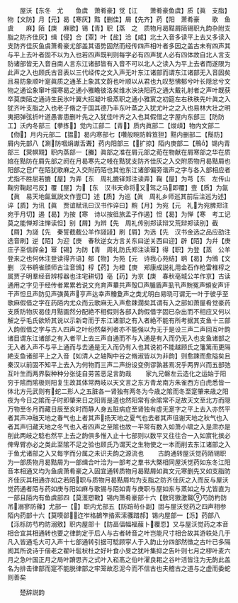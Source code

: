 <!-- { "loadSidebar": true } -->
　　屋沃【东冬　尤　　鱼虞　萧肴豪】觉【江　　萧肴豪鱼虞】质【眞　支脂】物【文防】月【元】曷【寒灰】黠【删佳】屑【先齐】药【阳　萧肴豪　　歌　鱼虞　　麻】陌【庚　麻歌】锡【青】职【蒸　之　质物月曷黠屑陌锡职九韵杂附支脂之防齐佳灰】缉【侵】合【覃】叶【盐】洽【咸】北土入音多读平上去又多读入支防齐佳灰鱼虞萧肴豪尤部盖其语势固然而经传四声相叶者多因之盖古未有四声其与平上去叶者固不以为入也若四声既判则每字必有四声犹人必有四体故自北人言支防诸部皆无入音自南人言东江诸部皆有入音不可以北人之读入为平上去者而遂限为此声之入也顾氏古音表以三代经传之文入声无叶东江诸部而谓东江诸部无入音固矣且易防象顺叶寔眞质之通革上象其文蔚也叶顺以从君也九叹愁怫郁兮叶长隠忿兮文物之通讼象窜叶掇寒曷之通小雅瞻彼洛矣维水泱泱阳药之通大戴礼射者之声叶既获卒莫庚陌之通诗生民氷叶翼大招凝叶极蒸职之通小雅賔之初筵左右秩秩先叶眞之入犹齐叶支脂之入也老子脩之于国其德乃丰东叶蒸之入犹尤叶之之入也易林大壮之明夷把弹弦折叶道愚害患删叶先之入犹佳叶齐之入也其假借之字屋内东部三【防防工】沃内冬部三【拲拣】觉内江部二【青】质内眞部二【焌頉】物内文部二【伆】月内元部二【揾】曷内寒部七【囋般睕防斡笪狚】黠内删部二【鬝防】屑内先部八【涮防咽焆谳舌聻】药内阳部三【扩掠】陌内庚部二【鳽】锡内青部三【蓂幎覭】职内蒸部一【螣】眞部之准在屑元部之菀在物献在屑寒部之华在质婠在黠防在屑先部之阏在月曷寒先之帴在黠犹支防齐佳灰之入交附质物月曷黠屑也阳部之皀疒在陌犹歌麻之入交附药陌也其他东江诸部偏旁谐声之字与各入部相应者尤指不胜屈若摝【屋】为弄【东　周礼摝铎郑注读弄】鞠【屋】为芎【东　左传山鞠穷鞠起弓反】覆【屋】为【东　汉书天命将又驾之马即覆】壹【质】为氤【眞　易天地氤氲説文作壹□】述【质】为巡【眞　周礼乡师巡其前后注巡为述】谇【貭】为讯【眞　贾谊赋讯曰汉书作谇曰】黦【月】为宛【元　礼为宛脾郑注宛于月切】遏【曷】为按【寒　诗以按徂旅孟子作遏】怛【曷】为惮【寒　考工记莫之能惮郑注惮读怛】别【屑】为辨【先　周礼传别郑读辩又荒辩郑读别】截【屑】为諓【先　秦誓截截公羊作諓諓】刷【屑】为选【先　汉书金选之品应劭注选音刷】逆【陌】为迎【庚　春秋逆女方言关东曰逆关西曰迎】辟【陌】为幷【庚　庄子至信辟金】幂【锡】为防【青　周礼防氏郑注读幂】得【职】为登【蒸　公羊登来之也何休注登读得齐语】郁【物】为苑【元　诗我心苑结】鹖【曷】为鳻【文删　汉书鹖雀顔师古注音鳻】椁【药】为橙【庚　郑康成説礼用金石作枪雷椎椁之属贾子明羣经音辨椁器也注宅耕切】亳【药】为京【庚　春秋亳城公羊作京】古读通用之字见于经传者累累若说文充育声輂共声殻□声腯盾声虱卂声黦冤声頞安声讦干声怛旦声防见声彉黄声亨声达幸声觼夐声之类尤明白易晓可谓无一叶于彼乎至歌麻假借之字在药陌内尤众而云歌麻无入声愈踈濶矣其谓有入之部如萧屋肴觉豪药支质防物灰曷佳月黠画然分配絶不相假则各部入韵假借字固已杂出而不相应又何以解之乎毛氏欲矫其说以示新竒而于东江诸部之有入者絶不能有所考据其支鱼十三部入韵假借之字与古人四声之叶纷然粲列者亦不能强以为无于是设三声二声回互叶韵诸目谓东江诸部之有入者平上去三声自通而不与入通是有入而仍无入也支鱼诸部之无入者入声不与平上通而与去通是无入而仍有入也其说初不能越顾氏之籓篱而更隔絶支鱼诸部平上之入音【如清人之轴陶中谷之脩淑皆以为非韵】则愈踈而愈隘矣且秦汉以前固不知平上去入为何物而三声二声纷设变例谬孰甚焉况乎两界兴而五部弛互叶生而两界裂种种分张徒自劳苦恶足言韵哉
　　家九兄磐左云造化之运始于阳穷于隂而隂极则阳复生故其体常两岐以天文言之东方青龙南方朱雀西方白虎悉皆一体北方元武则有蛇二形人之五脏各一肾独有两冬为今歳之隂而冬至寔肇来歳之阳夜为今日之隂而子时即肇来日之阳胥是道也然阳常有余隂常不足故天文至北方而隠万物至冬月而藏日辰至亥时而静人身五脏病症至肾独有虚无寔字之平上去入亦然平者其声冲融天地之春气也上者其声扬天地之夏气也去者其声徂谢天地之秋气也入者其声归藏天地之冬气也入者四声之至隂也故一平常有数入如萧小啸之入是肃亦是削此两岐之騐也然平上去之韵俱多惟入止十七部则以数平又往往合一入如賔牝摈必俾卑臂亦必之类此至隂不足之验也顾氏乃谓天之生物使之一本而削去东江诸部之入于鱼尤诸部之入又每字而分属之未识夫韵之源流也
　　古韵通转屋沃觉药陌锡职为一部质物月曷黠屑为一部缉合叶洽为一部考之羣书大槩相同屋沃觉药如东冬江阳音本相通又均为鱼虞萧肴豪之入固宜通转质物月曷黠屑如眞文元寒删先又如支脂防齐佳灰其相通亦如之若陌职与质物月曷黠屑均为支脂之防齐佳灰之入而反与屋沃觉药通者陌与药如庚与阳如麻与歌锡与陌如青与庚职与屋如东与蒸如之与尤皆直为一部且陌内有鱼虞部四【莫濩愬斁】锡内萧肴豪部十六【敫窍獥激鸄芍防杓防吊溺寥防蓧】尤部一【】职内尤部五【防踣茍仆副】固与屋沃觉药之四声相参陌内药部十六【莫嗼郤迮岝格鵅笮挌索溹彠踖郝】锡内屋部一【泺】药部八【泺栎防芍杓防溺敫】职内屋部十【防畐偪幅福菔卜覆恧】又与屋沃觉药之本音相合宜其相通转也要之律韵定于后人与古者转音之叶岂能尺寸相合故其游轶处几于凡入皆通毛大可入声十七部通转引据可騐顾寜人于入韵止分四部然徴之古叶已多隔阂其所说诗于偕老之翟叶髢枤杜之好叶食小旻之犹叶集抑之告叶则七月之穋叶麦六月之急叶国正月之局叶蹐思齐之式叶入崧髙之伯叶濯良耜之谷叶活皆注为无韵此盖名为排击律部而寔不能脱律部之牢笼故忍泥今而不信古也夫稽古之道与之虚而委蛇则善矣

　　楚辞説韵
